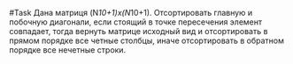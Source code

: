 #Task
Дана матриця (N*10+1)x(N*10+1). Отсортировать главную и побочную диагонали, если стоящий в точке пересечения элемент совпадает, тогда вернуть матрице исходный вид и отсортировать в прямом порядке все четные столбцы, иначе отсортировать в обратном порядке все нечетные строки.